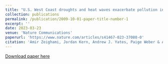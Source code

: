```yaml
---
title: "U.S. West Coast droughts and heat waves exacerbate pollution inequality and can evade emission control policies"
collection: publications
permalink: /publication/2009-10-01-paper-title-number-1
excerpt: ''
date: 2023-03-23
venue: 'Nature Communications'
paperurl: 'https://www.nature.com/articles/s41467-023-37080-0'
citation: 'Amir Zeighami, Jordan Kern, Andrew J. Yates, Paige Weber & August A. Bruno . (2023). &quot;U.S. West Coast droughts and heat waves exacerbate pollution inequality and can evade emission control policies.&quot; <i>Nature </i>. 1415 (2023) .'
---
```



[Download paper here](https://www.nature.com/articles/s41467-023-37080-0)
